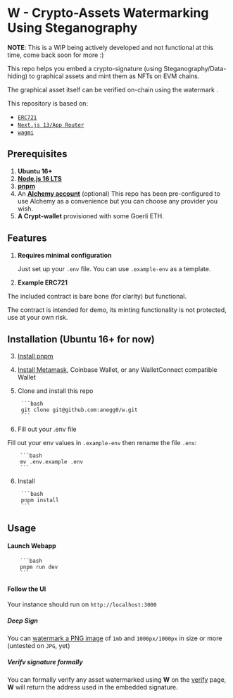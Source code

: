 # **W** - Crypto-Assets Watermarking Using Steganography


**NOTE**: This is a WIP being actively developed and not functional at this time, come back soon for more :)

This repo helps you embed a crypto-signature (using Steganography/Data-hiding) to graphical assets and mint them as NFTs on EVM chains.

The graphical asset itself can be verified on-chain using the watermark .

This repository is based on:

- [`ERC721`](https://goerli.etherscan.io/address/0x6cc2c4e0ecfcb06e6ac4fe7d760444588f74470d)
- [`Next.js 13/App Router`](https://nextjs.org/docs)
- [`wagmi`](https://wagmi.sh/)

## Prerequisites

1. **Ubuntu 16+**
2. **[Node.js 16 LTS](https://nodejs.org/en/download/)**
3. **[pnpm](https://pnpm.io/)**
4. An **[Alchemy account](https://www.alchemy.com/)** (optional)
   This repo has been pre-configured to use Alchemy as a convenience but you can choose any provider you wish.
5. **A Crypt-wallet** provisioned with some Goerli ETH.

## Features

1. **Requires minimal configuration**

   Just set up your `.env` file. You can use `.example-env` as a template.

2. **Example ERC721**

The included contract is bare bone (for clarity) but functional.

 The contract is intended for demo, its minting functionality is not protected, use at your own risk.

## Installation (Ubuntu 16+ for now)


3. [Install pnpm](https://pnpm.io/installation)

4. [Install Metamask](https://metamask.io/download/), Coinbase Wallet, or any WalletConnect compatible Wallet 

5. Clone and install this repo

        ```bash
        git clone git@github.com:anegg0/w.git
        ```
6. Fill out your .env file

Fill out your env values in `.example-env` then rename the file `.env`:

        ```bash
        mv .env.example .env
        ```
6. Install

        ```bash
        pnpm install
        ```

## Usage

#### Launch Webapp

        ```bash
        pnpm run dev
        ```

#### Follow the UI

Your instance should run on `http://localhost:3000`

##### Deep Sign

You can [watermark a PNG image](http://localhost:3000/verify) of `1mb` and `1000px/1000px` in size or more (untested on `JPG`, yet) 

##### Verifv signature formally

You can formally verify any asset watermarked using **W** on the [verify](http://localhost:3000/verify) page, **W** will return the address used in the embedded signature.

